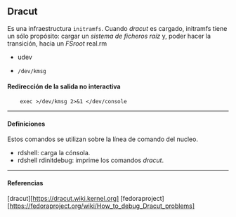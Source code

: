 ## Dracut

Es una infraestructura `initramfs`. 
Cuando _dracut_ es cargado, initramfs tiene un sólo propósito: cargar un 
_sistema de ficheros raíz_ y, poder hacer la transición, hacia un _FSroot_
real.rm

- udev



- `/dev/kmsg`
		


#### Redirección de la salida no interactiva

		exec >/dev/kmsg 2>&1 </dev/console


---
#### Definiciones

Estos comandos se utilizan sobre la línea de comando del nucleo.

- rdshell: carga la cónsola.
- rdshell rdinitdebug: imprime los comandos _dracut_.

---
#### Referencias

[dracut][https://dracut.wiki.kernel.org]
[fedoraproject][https://fedoraproject.org/wiki/How_to_debug_Dracut_problems]
